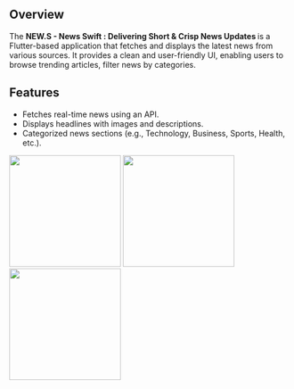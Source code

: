 <h2>Overview</h2>
<p>The <strong>NEW.S - News Swift : Delivering Short & Crisp News Updates </strong> is a Flutter-based application that fetches and displays the latest news from various sources. It provides a clean and user-friendly UI, enabling users to browse trending articles, filter news by categories.</p>

<h2>Features</h2>
<ul>
    <li>Fetches real-time news using an API.</li>
    <li>Displays headlines with images and descriptions.</li>
    <li>Categorized news sections (e.g., Technology, Business, Sports, Health, etc.).</li>
</ul>


<img src="https://github.com/user-attachments/assets/3c146668-838d-45bd-a30d-b7e3ac8b64add" width="200"/>
<img src="https://github.com/user-attachments/assets/5f6450cf-ae3f-47ff-994b-f4d8c03cc8ba" width="200"/>


<img src="https://github.com/user-attachments/assets/68d48534-4dfe-4e8d-a91f-8ab5f4d887bb" width="200"/>







